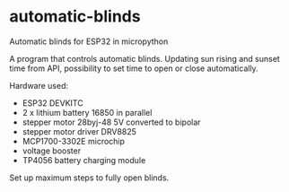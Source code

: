 # automatic-blinds
Automatic blinds for ESP32 in micropython

A program that controls automatic blinds. Updating sun rising and sunset time from API, possibility to set time to open or close automatically.  

Hardware used: 
 * ESP32 DEVKITC
 * 2 x lithium battery 16850 in parallel
 * stepper motor 28byj-48 5V converted to bipolar
 * stepper motor driver DRV8825
 * MCP1700-3302E microchip 
 * voltage booster
 * TP4056 battery charging module

Set up maximum steps to fully open blinds.
